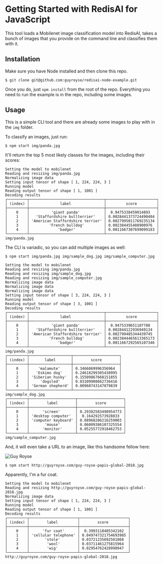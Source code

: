 # Getting Started with RedisAI for JavaScript

This tool loads a Mobilenet image classification model into RedisAI, takes a bunch of images that you provide on the command line and classifies them with it.

## Installation

Make sure you have Node installed and then clone this repo.

    $ git clone git@github.com:guyroyse/redisai-node-example.git

Once you do, just `npm install` from the root of the repo. Everything you need to run the example is in the repo, including some images.

## Usage

This is a simple CLI tool and there are already some images to play with in the `img` folder.

To classify an images, just run:

    $ npm start img/panda.jpg

It'll return the top 5 most likely classes for the images, including their scores:

    Setting the model to mobilenet
    Reading and resizing img/panda.jpg
    Normalizing image data
    Setting input tensor of shape [ 1, 224, 224, 3 ]
    Running model
    Reading output tensor of shape [ 1, 1001 ]
    Decoding results
    ┌─────────┬──────────────────────────────────┬───────────────────────┐
    │ (index) │              label               │         score         │
    ├─────────┼──────────────────────────────────┼───────────────────────┤
    │    0    │          'giant panda'           │  0.9475338459014893   │
    │    1    │   'Staffordshire bullterrier'    │ 0.0028441373724490404 │
    │    2    │ 'American Staffordshire terrier' │ 0.0027995011769235134 │
    │    3    │         'French bulldog'         │ 0.002384455408900976  │
    │    4    │             'badger'             │ 0.0011667307699099183 │
    └─────────┴──────────────────────────────────┴───────────────────────┘
    img/panda.jpg


The CLI is variadic, so you can add multiple images as well:

    $ npm start img/panda.jpg img/sample_dog.jpg img/sample_computer.jpg

    Setting the model to mobilenet
    Reading and resizing img/panda.jpg
    Reading and resizing img/sample_dog.jpg
    Reading and resizing img/sample_computer.jpg
    Normalizing image data
    Normalizing image data
    Normalizing image data
    Setting input tensor of shape [ 3, 224, 224, 3 ]
    Running model
    Reading output tensor of shape [ 3, 1001 ]
    Decoding results
    ┌─────────┬──────────────────────────────────┬───────────────────────┐
    │ (index) │              label               │         score         │
    ├─────────┼──────────────────────────────────┼───────────────────────┤
    │    0    │          'giant panda'           │  0.9475339651107788   │
    │    1    │   'Staffordshire bullterrier'    │ 0.002844122936949134  │
    │    2    │ 'American Staffordshire terrier' │ 0.002799485344439745  │
    │    3    │         'French bulldog'         │ 0.0023844465613365173 │
    │    4    │             'badger'             │ 0.0011667292565107346 │
    └─────────┴──────────────────────────────────┴───────────────────────┘
    img/panda.jpg
    ┌─────────┬───────────────────┬─────────────────────┐
    │ (index) │       label       │        score        │
    ├─────────┼───────────────────┼─────────────────────┤
    │    0    │    'malamute'     │ 0.3466069996356964  │
    │    1    │   'Eskimo dog'    │ 0.24618299305438995 │
    │    2    │ 'Siberian husky'  │ 0.15509867668151855 │
    │    3    │     'dogsled'     │ 0.03109908662736416 │
    │    4    │ 'German shepherd' │ 0.00960743147879839 │
    └─────────┴───────────────────┴─────────────────────┘
    img/sample_dog.jpg
    ┌─────────┬─────────────────────┬─────────────────────┐
    │ (index) │        label        │        score        │
    ├─────────┼─────────────────────┼─────────────────────┤
    │    0    │      'screen'       │ 0.29382583498954773 │
    │    1    │ 'desktop computer'  │  0.164292573928833  │
    │    2    │ 'computer keyboard' │ 0.08968286216259003 │
    │    3    │       'mouse'       │ 0.06009386107325554 │
    │    4    │      'monitor'      │ 0.05255772918462753 │
    └─────────┴─────────────────────┴─────────────────────┘
    img/sample_computer.jpg

And, it will even take a URL to an image, like this handsome fellow here:

![Guy Royse](http://guyroyse.com/guy-royse-papis-global-2018.jpg)

    $ npm start http://guyroyse.com/guy-royse-papis-global-2018.jpg

Apparently, I'm a fur coat.

    Setting the model to mobilenet
    Reading and resizing http://guyroyse.com/guy-royse-papis-global-2018.jpg
    Normalizing image data
    Setting input tensor of shape [ 1, 224, 224, 3 ]
    Running model
    Reading output tensor of shape [ 1, 1001 ]
    Decoding results
    ┌─────────┬──────────────────────┬──────────────────────┐
    │ (index) │        label         │        score         │
    ├─────────┼──────────────────────┼──────────────────────┤
    │    0    │      'fur coat'      │  0.3993118405342102  │
    │    1    │ 'cellular telephone' │ 0.049747321754693985 │
    │    2    │       'stole'        │ 0.03721235692501068  │
    │    3    │        'wool'        │ 0.03711461275815964  │
    │    4    │        'wig'         │ 0.02954762428998947  │
    └─────────┴──────────────────────┴──────────────────────┘
    http://guyroyse.com/guy-royse-papis-global-2018.jpg
